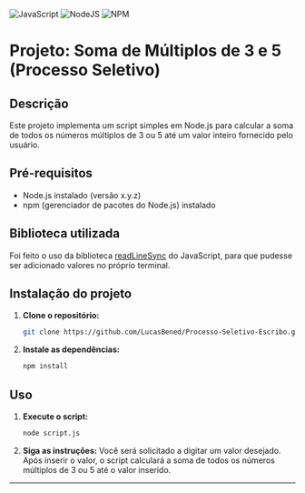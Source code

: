 ![JavaScript](https://img.shields.io/badge/javascript-%23323330.svg?style=for-the-badge&logo=javascript&logoColor=%23F7DF1E)
![NodeJS](https://img.shields.io/badge/node.js-6DA55F?style=for-the-badge&logo=node.js&logoColor=white)
![NPM](https://img.shields.io/badge/NPM-%23CB3837.svg?style=for-the-badge&logo=npm&logoColor=white)
# Projeto: Soma de Múltiplos de 3 e 5 (Processo Seletivo)

## Descrição
Este projeto implementa um script simples em Node.js para calcular a soma de todos os números múltiplos de 3 ou 5 até um valor inteiro fornecido pelo usuário.

## Pré-requisitos
- Node.js instalado (versão x.y.z)
- npm (gerenciador de pacotes do Node.js) instalado

## Biblioteca utilizada

Foi feito o uso da biblioteca [readLineSync](https://github.com/anseki/readline-sync) do JavaScript, para que pudesse ser adicionado valores no próprio terminal.

## Instalação do projeto
1. **Clone o repositório:**
    ```bash
    git clone https://github.com/LucasBened/Processo-Seletivo-Escribo.git
    ```

3. **Instale as dependências:**
    ```bash
    npm install
    ```

## Uso
1. **Execute o script:**
    ```bash
    node script.js
    ```

2. **Siga as instruções:**
    Você será solicitado a digitar um valor desejado. Após inserir o valor, o script calculará a soma de todos os números múltiplos de 3 ou 5 até o valor inserido.


---
